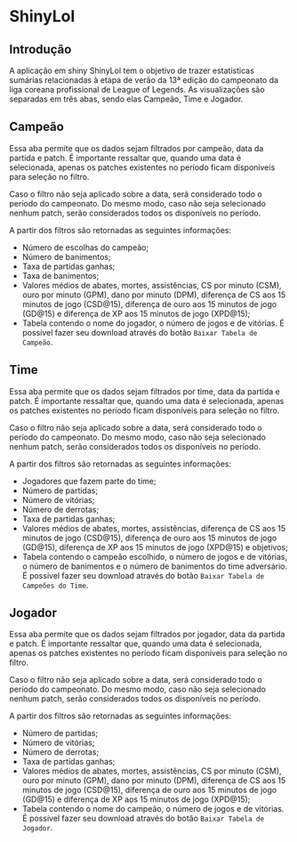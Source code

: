 
# ShinyLol

## Introdução

A aplicação em shiny ShinyLol tem o objetivo de trazer estatísticas
sumárias relacionadas à etapa de verão da 13ª edição do campeonato da
liga coreana profissional de League of Legends. As visualizações são
separadas em três abas, sendo elas Campeão, Time e Jogador.

## Campeão

Essa aba permite que os dados sejam filtrados por campeão, data da
partida e patch. É importante ressaltar que, quando uma data é
selecionada, apenas os patches existentes no período ficam disponíveis
para seleção no filtro.

Caso o filtro não seja aplicado sobre a data, será considerado todo o
período do campeonato. Do mesmo modo, caso não seja selecionado nenhum
patch, serão considerados todos os disponíveis no período.

A partir dos filtros são retornadas as seguintes informações:

- Número de escolhas do campeão;
- Número de banimentos;
- Taxa de partidas ganhas;
- Taxa de banimentos;
- Valores médios de abates, mortes, assistências, CS por minuto (CSM),
  ouro por minuto (GPM), dano por minuto (DPM), diferença de CS aos 15
  minutos de jogo (CSD@15), diferença de ouro aos 15 minutos de jogo
  (GD@15) e diferença de XP aos 15 minutos de jogo (XPD@15);
- Tabela contendo o nome do jogador, o número de jogos e de vitórias. É
  possível fazer seu download através do botão
  `Baixar Tabela de Campeão`.

## Time

Essa aba permite que os dados sejam filtrados por time, data da partida
e patch. É importante ressaltar que, quando uma data é selecionada,
apenas os patches existentes no período ficam disponíveis para seleção
no filtro.

Caso o filtro não seja aplicado sobre a data, será considerado todo o
período do campeonato. Do mesmo modo, caso não seja selecionado nenhum
patch, serão considerados todos os disponíveis no período.

A partir dos filtros são retornadas as seguintes informações:

- Jogadores que fazem parte do time;
- Número de partidas;
- Número de vitórias;
- Número de derrotas;
- Taxa de partidas ganhas;
- Valores médios de abates, mortes, assistências, diferença de CS aos 15
  minutos de jogo (CSD@15), diferença de ouro aos 15 minutos de jogo
  (GD@15), diferença de XP aos 15 minutos de jogo (XPD@15) e objetivos;
- Tabela contendo o campeão escolhido, o número de jogos e de vitórias,
  o número de banimentos e o número de banimentos do time adversário. É
  possível fazer seu download através do botão
  `Baixar Tabela de Campeões do Time`.

## Jogador

Essa aba permite que os dados sejam filtrados por jogador, data da
partida e patch. É importante ressaltar que, quando uma data é
selecionada, apenas os patches existentes no período ficam disponíveis
para seleção no filtro.

Caso o filtro não seja aplicado sobre a data, será considerado todo o
período do campeonato. Do mesmo modo, caso não seja selecionado nenhum
patch, serão considerados todos os disponíveis no período.

A partir dos filtros são retornadas as seguintes informações:

- Número de partidas;
- Número de vitórias;
- Número de derrotas;
- Taxa de partidas ganhas;
- Valores médios de abates, mortes, assistências, CS por minuto (CSM),
  ouro por minuto (GPM), dano por minuto (DPM), diferença de CS aos 15
  minutos de jogo (CSD@15), diferença de ouro aos 15 minutos de jogo
  (GD@15) e diferença de XP aos 15 minutos de jogo (XPD@15);
- Tabela contendo o nome do campeão, o número de jogos e de vitórias. É
  possível fazer seu download através do botão
  `Baixar Tabela de Jogador`.
